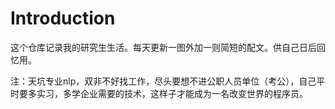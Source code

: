 # Introduction

这个仓库记录我的研究生生活。每天更新一图外加一则简短的配文。供自己日后回忆用。

注：天坑专业nlp，双非不好找工作，尽头要想不进公职人员单位（考公），自己平时要多实习，多学企业需要的技术，这样子才能成为一名改变世界的程序员。


